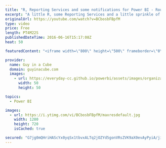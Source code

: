 ```yaml
---
title: "R, Reporting Services and some notifications for Power BI - Roundup #49"
excerpt: "A little R, some Reporting Services and a little sprinkle of Power BI.  Creating R Code to run on SQL Server 2016 (@DesertIsleSQL) http://www.desertislesql.com/wordpress1/?p=1332  R script as data source in Power BI Desktop (@ankitpatira) http://community.powerbi.com/t5/Community-Blog/R-script-as-data-source-in-Power-BI-Desktop/ba-p/43341"
originalUrl: https://youtube.com/watch?v=BCbosbFBpfM
type: video
price: Free
length: PT4M22S
publishedDateTime: 2016-06-16T15:17:08Z
heat: 50

featuredContent: "<iframe width=\"800\" height=\"500\" frameborder=\"0\" src=\"https://www.youtube.com/embed/BCbosbFBpfM\" allow=\"accelerometer; autoplay; encrypted-media; gyroscope; picture-in-picture\" allowfullscreen></iframe>"

provider:
  name: Guy in a Cube
  domain: guyinacube.com
  images:
    - url: https://everyday-cc.github.io/powerbi/assets/images/organizations/guyinacube.com-50x50.jpg
      width: 50
      height: 50

topics:
  - Power BI

images:
  - url: https://i.ytimg.com/vi/BCbosbFBpfM/maxresdefault.jpg
    width: 1280
    height: 720
    isCached: true

secured: "G7jg0mQHriHAScYx0yqSx1tbvxALTq2jOZYd5gonVRsZVK9aX0evAyPyiA/ji3SMAlOO+KrffdIw8jnR4OnmZdaFinl1cyvT0eSy3CsBOg8iFudeaCDHYrcwHG3mg+EIOvOorCrgTlIJbaTdcmyonuYvLLNkwkUpBEKPTIViqYCV1GptWAlgZ6BB/hBAcievUF2E8Xiad6hXKUw88ROWaCn3Hqic93LOVMrWkOh+s14BNn7jDyzgYVPKDOBrGnL94uZtdR8DD/Q7nm+KEAAJ/UlDmF4RGRJcggny/3pmqOq+IXmxMPfupaLNlFhPIsT1jlxbVa2/SlFrklSOH4Qh7pxfQthi8mdGrZV9qawGrUeGVkqqF3FfccBByPwsrBliQDg+sMM6cvgH0DwfhN5HHdm+qCT1YYydxD7+QxTbE9Q=;FlRQo0cZd3gJ7Mjoo9ijnQ=="
---
```


